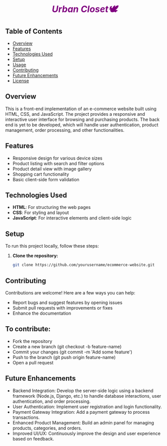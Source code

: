 <div align="center" style="color: purple;">
   <h1><i>Urban Closet🕊️</i></h1>
</div>

## Table of Contents
- [Overview](#overview)
- [Features](#features)
- [Technologies Used](#technologies-used)
- [Setup](#setup)
- [Usage](#usage)
- [Contributing](#contributing)
- [Future Enhancements](#future-enhancements)
- [License](#license)

## Overview
This is a front-end implementation of an e-commerce website built using HTML, CSS, and JavaScript. The project provides a responsive and interactive user interface for browsing and purchasing products. The back end is yet to be developed, which will handle user authentication, product management, order processing, and other functionalities.

## Features
- Responsive design for various device sizes
- Product listing with search and filter options
- Product detail view with image gallery
- Shopping cart functionality
- Basic client-side form validation

## Technologies Used
- **HTML**: For structuring the web pages
- **CSS**: For styling and layout
- **JavaScript**: For interactive elements and client-side logic

## Setup
To run this project locally, follow these steps:

1. **Clone the repository:**
   ```bash
   git clone https://github.com/yourusername/ecommerce-website.git


## Contributing
Contributions are welcome! Here are a few ways you can help:

- Report bugs and suggest features by opening issues
- Submit pull requests with improvements or fixes
- Enhance the documentation

## To contribute:

- Fork the repository
- Create a new branch (git checkout -b feature-name)
- Commit your changes (git commit -m 'Add some feature')
- Push to the branch (git push origin feature-name)
- Open a pull request
  
## Future Enhancements
- Backend Integration: Develop the server-side logic using a backend framework (Node.js, Django, etc.) to handle database interactions, user authentication, and order processing.
- User Authentication: Implement user registration and login functionality.
- Payment Gateway Integration: Add a payment gateway to process transactions.
- Enhanced Product Management: Build an admin panel for managing products, categories, and orders.
- Improved UI/UX: Continuously improve the design and user experience based on feedback.

